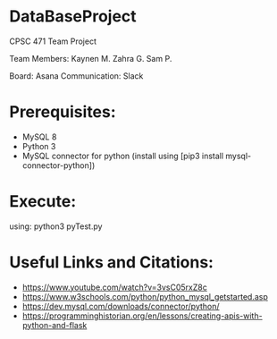 # DataBaseProject
CPSC 471 Team Project

Team Members:
Kaynen M.
Zahra G.
Sam P.

Board: Asana
Communication: Slack


# Prerequisites:
- MySQL 8
- Python 3
- MySQL connector for python 
    (install using [pip3 install mysql-connector-python])


# Execute:
using: python3 pyTest.py 


# Useful Links and Citations:
- https://www.youtube.com/watch?v=3vsC05rxZ8c
- https://www.w3schools.com/python/python_mysql_getstarted.asp
- https://dev.mysql.com/downloads/connector/python/
- https://programminghistorian.org/en/lessons/creating-apis-with-python-and-flask
